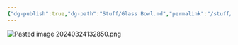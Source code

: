 ```yaml
---
{"dg-publish":true,"dg-path":"Stuff/Glass Bowl.md","permalink":"/stuff/glass-bowl/"}
---
```


![Pasted image 20240324132850.png](/img/user/Attachments/Pasted%20image%2020240324132850.png)